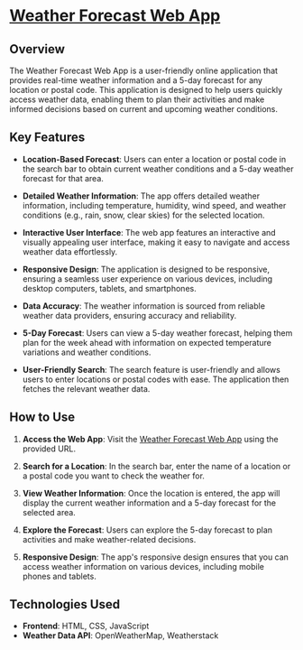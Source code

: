 # [Weather Forecast Web App](https://5ch2q3.csb.app/)

## Overview

The Weather Forecast Web App is a user-friendly online application that provides real-time weather information and a 5-day forecast for any location or postal code. This application is designed to help users quickly access weather data, enabling them to plan their activities and make informed decisions based on current and upcoming weather conditions.

## Key Features

- **Location-Based Forecast**: Users can enter a location or postal code in the search bar to obtain current weather conditions and a 5-day weather forecast for that area.

- **Detailed Weather Information**: The app offers detailed weather information, including temperature, humidity, wind speed, and weather conditions (e.g., rain, snow, clear skies) for the selected location.

- **Interactive User Interface**: The web app features an interactive and visually appealing user interface, making it easy to navigate and access weather data effortlessly.

- **Responsive Design**: The application is designed to be responsive, ensuring a seamless user experience on various devices, including desktop computers, tablets, and smartphones.

- **Data Accuracy**: The weather information is sourced from reliable weather data providers, ensuring accuracy and reliability.

- **5-Day Forecast**: Users can view a 5-day weather forecast, helping them plan for the week ahead with information on expected temperature variations and weather conditions.

- **User-Friendly Search**: The search feature is user-friendly and allows users to enter locations or postal codes with ease. The application then fetches the relevant weather data.

## How to Use

1. **Access the Web App**: Visit the [Weather Forecast Web App](https://5ch2q3.csb.app/) using the provided URL.

2. **Search for a Location**: In the search bar, enter the name of a location or a postal code you want to check the weather for.

3. **View Weather Information**: Once the location is entered, the app will display the current weather information and a 5-day forecast for the selected area.

4. **Explore the Forecast**: Users can explore the 5-day forecast to plan activities and make weather-related decisions.

5. **Responsive Design**: The app's responsive design ensures that you can access weather information on various devices, including mobile phones and tablets.

## Technologies Used

- **Frontend**: HTML, CSS, JavaScript
- **Weather Data API**: OpenWeatherMap, Weatherstack
